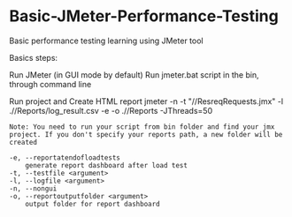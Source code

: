 # Basic-JMeter-Performance-Testing
Basic performance testing learning using JMeter tool

Basics steps:

Run JMeter (in GUI mode by default)
  Run jmeter.bat script in the bin, through command line


Run project and Create HTML report
	jmeter -n -t "<bin>/<relativePath>/ResreqRequests.jmx" -l ./<relativePath>/Reports/log_result.csv -e -o ./<relativePath>/Reports -JThreads=50
	
	Note: You need to run your script from bin folder and find your jmx project. If you don't specify your reports path, a new folder will be created
	
	-e, --reportatendofloadtests
        generate report dashboard after load test
	-t, --testfile <argument>
	-l, --logfile <argument>
	-n, --nongui
	-o, --reportoutputfolder <argument>
        output folder for report dashboard
